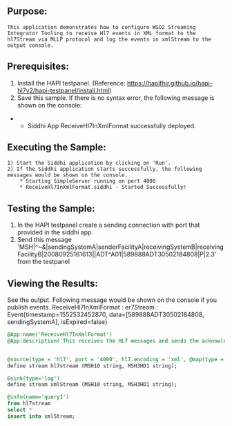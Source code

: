 
## Purpose:
	This application demonstrates how to configure WSO2 Streaming Integrator Tooling to receive Hl7 events in XML format to the hl7Stream via MLLP protocol and log the events in xmlStream to the output console.

## Prerequisites:
1) Install the HAPI testpanel. (Reference: https://hapifhir.github.io/hapi-hl7v2/hapi-testpanel/install.html)
2) Save this sample. If there is no syntax error, the following message is shown on the console:
* - Siddhi App ReceiveHl7InXmlFormat successfully deployed.

## Executing the Sample:
	1) Start the Siddhi application by clicking on 'Run'.
	2) If the Siddhi application starts successfully, the following messages would be shown on the console.
	    * Starting SimpleServer running on port 4000
	    * ReceiveHl7InXmlFormat.siddhi - Started Successfully!

## Testing the Sample:
1) In the HAPI testpanel create a sending connection with port that provided in the siddhi app.
2) Send this message 'MSH|^~\&|sendingSystemA|senderFacilityA|receivingSystemB|receivingFacilityB|20080925161613||ADT^A01|589888ADT30502184808|P|2.3' from the testpanel

## Viewing the Results:
See the output. Following message would be shown on the console if you publish events.
ReceiveHl7InXmlFormat : er7Stream : Event{timestamp=1552532452870, data=[589888ADT30502184808, sendingSystemA], isExpired=false}

```sql
@App:name('ReceiveHl7InXmlFormat')
@App:description('This receives the HL7 messages and sends the acknowledgement message to the client using the MLLP protocol and custom xml mapping.')


@source(type = 'hl7', port = '4000', hl7.encoding = 'xml', @map(type = 'xml', namespaces = 'ns=urn:hl7-org:v2xml', @attributes(MSH10 = "ns:MSH/ns:MSH.10", MSH3HD1 = "ns:MSH/ns:MSH.3/ns:HD.1")))
define stream hl7stream (MSH10 string, MSH3HD1 string);

@sink(type='log')
define stream xmlStream (MSH10 string, MSH3HD1 string);

@info(name='query1')
from hl7stream
select *
insert into xmlStream;
```
